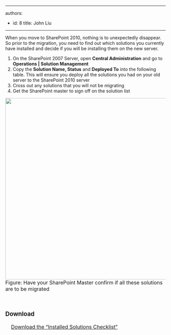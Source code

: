 

---
authors:
  - id: 8
    title: John Liu
---




<span class='intro'> When you move to SharePoint 2010, nothing is to unexpectedly disappear. So prior to the migration, you need to find out which solutions you currently have installed and decide if you will be installing them on the new server. 
 </span>

<ol><li>On the SharePoint 2007 Server, open 
      <b>Central Administration</b> and go to 
      <b>Operations | Solution Management</b> </li><li>Copy the 
      <b>Solution Name, Status</b> and 
      <b>Deployed To</b> into the following table. This will ensure you deploy all the solutions you had on your old server to the SharePoint 2010 server </li><li>Cross out any solutions that you will not be migrating </li><li>Get the SharePoint master to sign off on the solution list </li></ol>
<img width="720" height="568" src="/PublishingImages/MigrateSolutionsList.png" alt="" style="width&#58;728px;height&#58;569px;" />
<font class="ms-rteCustom-FigureNormal" size="+0">Figure&#58; Have your SharePoint Master confirm if all these solutions are to be migrated</font>
<p>&#160;</p>
<font class="ms-rteCustom-SSW-Only" size="+0">
   <h3>Download</h3>&#160;&#160;&#160; 
   <a href="http&#58;//intranet.ssw.com.au/SysAdmin/SharedDocuments/MSSharePoint/HowTos-DoYouConfirmYourListOfInstalledSharePoint2007Solutions.docx" shape="rect">Download the “Installed Solutions Checklist”</a> </font> 


